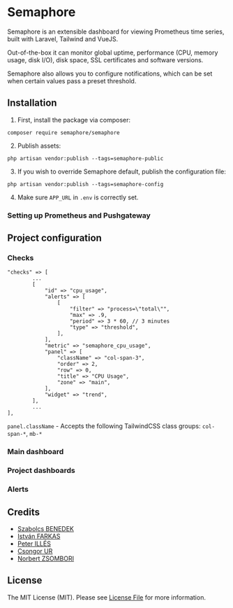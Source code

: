 # Semaphore

Semaphore is an extensible dashboard for viewing Prometheus time series, built with Laravel, Tailwind and VueJS.

Out-of-the-box it can monitor global uptime, performance (CPU, memory usage, disk I/O), disk space, SSL certificates and software versions.

Semaphore also allows you to configure notifications, which can be set when certain values pass a preset threshold.

## Installation

1. First, install the package via composer:

```composer require semaphore/semaphore```

2. Publish assets:

```php artisan vendor:publish --tags=semaphore-public```

3. If you wish to override Semaphore default, publish the configuration file: 

```php artisan vendor:publish --tags=semaphore-config```

4. Make sure ```APP_URL``` in ```.env``` is correctly set.

### Setting up Prometheus and Pushgateway

## Project configuration

### Checks

```
"checks" => [
        ...
        [
            "id" => "cpu_usage",
            "alerts" => [
                [
                    "filter" => "process=\"total\"",
                    "max" => .9,
                    "period" => 3 * 60, // 3 minutes
                    "type" => "threshold",
                ],
            ],
            "metric" => "semaphore_cpu_usage",
            "panel" => [
                "className" => "col-span-3",
                "order" => 2,
                "row" => 0,
                "title" => "CPU Usage",
                "zone" => "main",
            ],
            "widget" => "trend",
        ],
        ...
],
```

```panel.className``` - Accepts the following TailwindCSS class groups: ```col-span-*```, ```mb-*``` 

### Main dashboard

### Project dashboards

### Alerts

## Credits

- [Szabolcs BENEDEK](https://github.com/benedek1239)
- [István FARKAS](https://github.com/istvanfarkas96)
- [Peter ILLÉS](https://github.com/ilpet)
- [Csongor UR](https://github.com/csongorur)
- [Norbert ZSOMBORI](https://github.com/zsnorbi)

## License

The MIT License (MIT). Please see [License File](https://github.com/teamfurther/semaphore/blob/master/LICENSE.md) for more information.